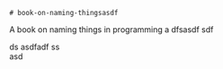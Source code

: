     # book-on-naming-thingsasdf  
A book on naming things in programming
a 
dfsasdf  sdf 

 ds 
asdfadf 
ss   
asd
                                    
